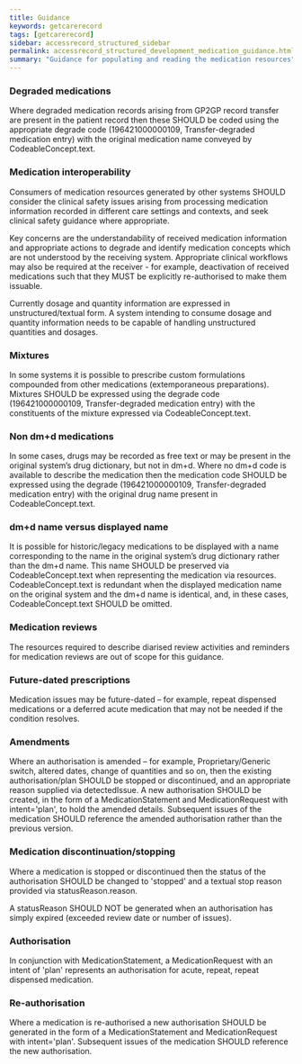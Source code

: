 ```yaml
---
title: Guidance
keywords: getcarerecord
tags: [getcarerecord]
sidebar: accessrecord_structured_sidebar
permalink: accessrecord_structured_development_medication_guidance.html
summary: "Guidance for populating and reading the medication resources"
---
```


### Degraded medications ###
Where degraded medication records arising from GP2GP record transfer are present in the patient record then these SHOULD be coded using the appropriate degrade code (196421000000109, Transfer-degraded medication entry) with the original medication name conveyed by CodeableConcept.text.

### Medication interoperability ###
Consumers of medication resources generated by other systems SHOULD consider the clinical safety issues arising from processing medication information recorded in different care settings and contexts, and seek clinical safety guidance where appropriate. 

Key concerns are the understandability of received medication information and appropriate actions to degrade and identify medication concepts which are not understood by the receiving system. Appropriate clinical workflows may also be required at the receiver - for example, deactivation of received medications such that they MUST be explicitly re-authorised to make them issuable.

Currently dosage and quantity information are expressed in unstructured/textual form. A system intending to consume dosage and quantity information needs to be capable of handling unstructured quantities and dosages.

### Mixtures ###
In some systems it is possible to prescribe custom formulations compounded from other medications (extemporaneous preparations). Mixtures SHOULD be expressed using the degrade code (196421000000109, Transfer-degraded medication entry) with the constituents of the mixture expressed via CodeableConcept.text.

### Non dm+d medications ###
In some cases, drugs may be recorded as free text or may be present in the original system’s drug dictionary, but not in dm+d. Where no dm+d code is available to describe the medication then the medication code SHOULD be expressed using the degrade (196421000000109, Transfer-degraded medication entry) with the original drug name present in CodeableConcept.text. 

### dm+d name versus displayed name ###
It is possible for historic/legacy medications to be displayed with a name corresponding to the name in the original system’s drug dictionary rather than the dm+d name. This name SHOULD be preserved via CodeableConcept.text when representing the medication via resources. CodeableConcept.text is redundant when the displayed medication name on the original system and the dm+d name is identical, and, in these cases, CodeableConcept.text SHOULD be omitted.

### Medication reviews ###
The resources required to describe diarised review activities and reminders for medication reviews are out of scope for this guidance. 

### Future-dated prescriptions ###
Medication issues may be future-dated – for example, repeat dispensed medications or a deferred acute medication that may not be needed if the condition resolves.

### Amendments ###
Where an authorisation is amended – for example, Proprietary/Generic switch, altered dates, change of quantities and so on, then the existing authorisation/plan SHOULD be stopped or discontinued, and an appropriate reason supplied via detectedIssue. A new authorisation SHOULD be created, in the form of a MedicationStatement and MedicationRequest with intent='plan', to hold the amended details. Subsequent issues of the medication SHOULD reference the amended authorisation rather than the previous version.

### Medication discontinuation/stopping ###
Where a medication is stopped or discontinued then the status of the authorisation SHOULD be changed to 'stopped' and a textual stop reason provided via statusReason.reason.

A statusReason SHOULD NOT be generated when an authorisation has simply expired (exceeded review date or number of issues).

### Authorisation ###

In conjunction with MedicationStatement, a MedicationRequest with an intent of 'plan' represents an authorisation for acute, repeat, repeat dispensed medication.

### Re-authorisation ###
Where a medication is re-authorised a new authorisation SHOULD be generated in the form of a MedicationStatement and MedicationRequest with intent='plan'. Subsequent issues of the medication SHOULD reference the new authorisation.

